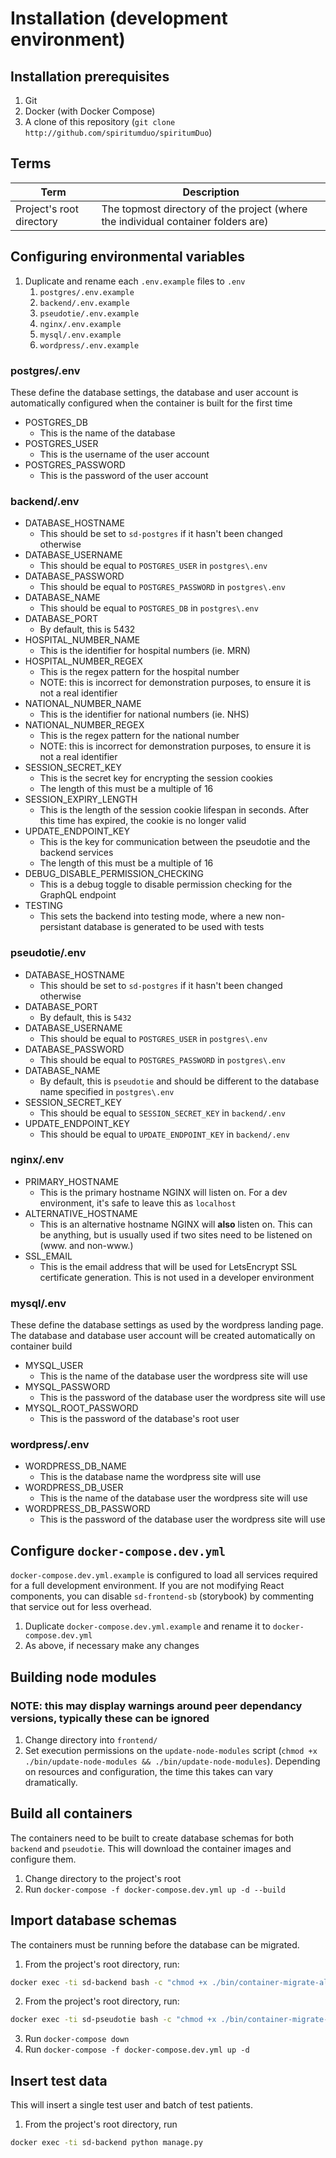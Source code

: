# Installation (development environment)

## Installation prerequisites

1. Git
2. Docker (with Docker Compose)
3. A clone of this repository (`git clone http://github.com/spiritumduo/spiritumDuo`)

## Terms

|Term|Description
---|---|
|Project's root directory|The topmost directory of the project (where the individual container folders are)

## Configuring environmental variables

1. Duplicate and rename each `.env.example` files to `.env`
    1. `postgres/.env.example`
    2. `backend/.env.example`
    3. `pseudotie/.env.example`
    4. `nginx/.env.example`
    5. `mysql/.env.example`
    6. `wordpress/.env.example`

### postgres/.env

These define the database settings, the database and user account is automatically configured when the container is built for the first time

- POSTGRES_DB
  - This is the name of the database
- POSTGRES_USER
  - This is the username of the user account
- POSTGRES_PASSWORD
  - This is the password of the user account

### backend/.env

- DATABASE_HOSTNAME
  - This should be set to `sd-postgres` if it hasn't been changed otherwise
- DATABASE_USERNAME
  - This should be equal to `POSTGRES_USER` in `postgres\.env`
- DATABASE_PASSWORD
  - This should be equal to `POSTGRES_PASSWORD` in `postgres\.env`
- DATABASE_NAME
  - This should be equal to `POSTGRES_DB` in `postgres\.env`
- DATABASE_PORT
  - By default, this is 5432
- HOSPITAL_NUMBER_NAME
  - This is the identifier for hospital numbers (ie. MRN)
- HOSPITAL_NUMBER_REGEX
  - This is the regex pattern for the hospital number
  - NOTE: this is incorrect for demonstration purposes, to ensure it is not a real identifier
- NATIONAL_NUMBER_NAME
  - This is the identifier for national numbers (ie. NHS)
- NATIONAL_NUMBER_REGEX
  - This is the regex pattern for the national number
  - NOTE: this is incorrect for demonstration purposes, to ensure it is not a real identifier
- SESSION_SECRET_KEY
  - This is the secret key for encrypting the session cookies
  - The length of this must be a multiple of 16
- SESSION_EXPIRY_LENGTH
  - This is the length of the session cookie lifespan in seconds. After this time has expired, the cookie is no longer valid
- UPDATE_ENDPOINT_KEY
  - This is the key for communication between the pseudotie and the backend services
  - The length of this must be a multiple of 16
- DEBUG_DISABLE_PERMISSION_CHECKING
  - This is a debug toggle to disable permission checking for the GraphQL endpoint
- TESTING
  - This sets the backend into testing mode, where a new non-persistant database is generated to be used with tests

### pseudotie/.env

- DATABASE_HOSTNAME
  - This should be set to `sd-postgres` if it hasn't been changed otherwise
- DATABASE_PORT
  - By default, this is `5432`
- DATABASE_USERNAME
  - This should be equal to `POSTGRES_USER` in `postgres\.env`
- DATABASE_PASSWORD
  - This should be equal to `POSTGRES_PASSWORD` in `postgres\.env`
- DATABASE_NAME
  - By default, this is `pseudotie` and should be different to the database name specified in `postgres\.env`
- SESSION_SECRET_KEY
  - This should be equal to `SESSION_SECRET_KEY`  in `backend/.env`
- UPDATE_ENDPOINT_KEY
  - This should be equal to `UPDATE_ENDPOINT_KEY`  in `backend/.env`

### nginx/.env

- PRIMARY_HOSTNAME
  - This is the primary hostname NGINX will listen on. For a dev environment, it's safe to leave this as `localhost`
- ALTERNATIVE_HOSTNAME
  - This is an alternative hostname NGINX will **also** listen on. This can be anything, but is usually used if two sites need to be listened on (www. and non-www.)
- SSL_EMAIL 
  - This is the email address that will be used for LetsEncrypt SSL certificate generation. This is not used in a developer environment

### mysql/.env

These define the database settings as used by the wordpress landing page. The database and database user account will be created automatically on container build

- MYSQL_USER
  - This is the name of the database user the wordpress site will use
- MYSQL_PASSWORD
  - This is the password of the database user the wordpress site will use
- MYSQL_ROOT_PASSWORD
  - This is the password of the database's root user

### wordpress/.env

- WORDPRESS_DB_NAME
  - This is the database name the wordpress site will use
- WORDPRESS_DB_USER
  - This is the name of the database user the wordpress site will use
- WORDPRESS_DB_PASSWORD
  - This is the password of the database user the wordpress site will use

## Configure `docker-compose.dev.yml`

`docker-compose.dev.yml.example` is configured to load all services required for a full development environment. If you are not modifying React components, you can disable `sd-frontend-sb` (storybook) by commenting that service out for less overhead.

1. Duplicate `docker-compose.dev.yml.example` and rename it to `docker-compose.dev.yml`
2. As above, if necessary make any changes

## Building node modules

### NOTE: this may display warnings around peer dependancy versions, typically these can be ignored

1. Change directory into `frontend/`
2. Set execution permissions on the `update-node-modules` script (`chmod +x ./bin/update-node-modules && ./bin/update-node-modules`).
Depending on resources and configuration, the time this takes can vary dramatically.

## Build all containers

The containers need to be built to create database schemas for both `backend` and `pseudotie`. This will download the container images and configure them.

1. Change directory to the project's root
2. Run `docker-compose -f docker-compose.dev.yml up -d --build`

## Import database schemas

The containers must be running before the database can be migrated.

1. From the project's root directory, run:

```bash
docker exec -ti sd-backend bash -c "chmod +x ./bin/container-migrate-alembic && ./bin/container-migrate-alembic"
```

2. From the project's root directory, run:

```bash
docker exec -ti sd-pseudotie bash -c "chmod +x ./bin/container-migrate-alembic && ./bin/container-migrate-alembic"
```

3. Run `docker-compose down`
4. Run `docker-compose -f docker-compose.dev.yml up -d`

## Insert test data

This will insert a single test user and batch of test patients.

1. From the project's root directory, run

```bash
docker exec -ti sd-backend python manage.py
```
